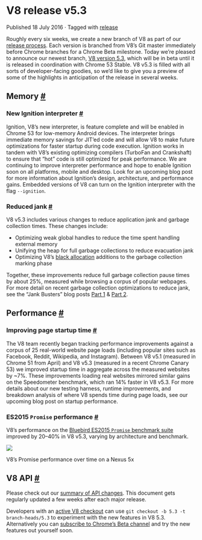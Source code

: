 V8 release v5.3
===============

Published 18 July 2016 · Tagged with [release](/blog/tags/release)

Roughly every six weeks, we create a new branch of V8 as part of our [release process](/docs/release-process). Each version is branched from V8’s Git master immediately before Chrome branches for a Chrome Beta milestone. Today we’re pleased to announce our newest branch, [V8 version 5.3](https://chromium.googlesource.com/v8/v8.git/+log/branch-heads/5.3), which will be in beta until it is released in coordination with Chrome 53 Stable. V8 v5.3 is filled with all sorts of developer-facing goodies, so we’d like to give you a preview of some of the highlights in anticipation of the release in several weeks.

Memory [#](#memory)
-------------------

### New Ignition interpreter [#](#new-ignition-interpreter)

Ignition, V8’s new interpreter, is feature complete and will be enabled in Chrome 53 for low-memory Android devices. The interpreter brings immediate memory savings for JIT’ed code and will allow V8 to make future optimizations for faster startup during code execution. Ignition works in tandem with V8’s existing optimizing compilers (TurboFan and Crankshaft) to ensure that “hot” code is still optimized for peak performance. We are continuing to improve interpreter performance and hope to enable Ignition soon on all platforms, mobile and desktop. Look for an upcoming blog post for more information about Ignition’s design, architecture, and performance gains. Embedded versions of V8 can turn on the Ignition interpreter with the flag `--ignition`.

### Reduced jank [#](#reduced-jank)

V8 v5.3 includes various changes to reduce application jank and garbage collection times. These changes include:

*   Optimizing weak global handles to reduce the time spent handling external memory
*   Unifying the heap for full garbage collections to reduce evacuation jank
*   Optimizing V8’s [black allocation](/blog/orinoco) additions to the garbage collection marking phase

Together, these improvements reduce full garbage collection pause times by about 25%, measured while browsing a corpus of popular webpages. For more detail on recent garbage collection optimizations to reduce jank, see the “Jank Busters” blog posts [Part 1](/blog/jank-busters) & [Part 2](/blog/orinoco).

Performance [#](#performance)
-----------------------------

### Improving page startup time [#](#improving-page-startup-time)

The V8 team recently began tracking performance improvements against a corpus of 25 real-world website page loads (including popular sites such as Facebook, Reddit, Wikipedia, and Instagram). Between V8 v5.1 (measured in Chrome 51 from April) and V8 v5.3 (measured in a recent Chrome Canary 53) we improved startup time in aggregate across the measured websites by ~7%. These improvements loading real websites mirrored similar gains on the Speedometer benchmark, which ran 14% faster in V8 v5.3. For more details about our new testing harness, runtime improvements, and breakdown analysis of where V8 spends time during page loads, see our upcoming blog post on startup performance.

### ES2015 `Promise` performance [#](#es2015-promise-performance)

V8’s performance on the [Bluebird ES2015 `Promise` benchmark suite](https://github.com/petkaantonov/bluebird/tree/master/benchmark) improved by 20–40% in V8 v5.3, varying by architecture and benchmark.

![](/_img/v8-release-53/promise.png)

V8’s Promise performance over time on a Nexus 5x

V8 API [#](#v8-api)
-------------------

Please check out our [summary of API changes](https://docs.google.com/document/d/1g8JFi8T_oAE_7uAri7Njtig7fKaPDfotU6huOa1alds/edit). This document gets regularly updated a few weeks after each major release.

Developers with an [active V8 checkout](https://v8.dev/docs/source-code#using-git) can use `git checkout -b 5.3 -t branch-heads/5.3` to experiment with the new features in V8 5.3. Alternatively you can [subscribe to Chrome’s Beta channel](https://www.google.com/chrome/browser/beta.html) and try the new features out yourself soon.